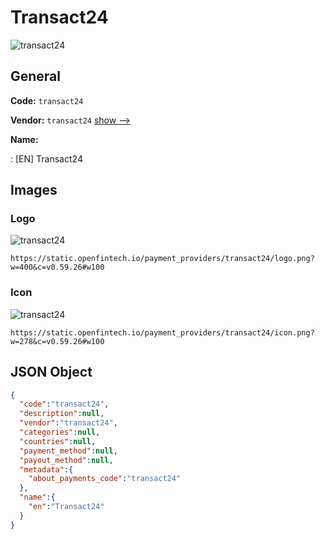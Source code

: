 
# Transact24 
![transact24](https://static.openfintech.io/payment_providers/transact24/logo.png?w=400&c=v0.59.26#w100)  

## General 
 
**Code:** `transact24` 
 
**Vendor:** `transact24` [show -->](/vendors/transact24/) 
 
**Name:** 
 
:	[EN] Transact24 
 

## Images 

### Logo 
 
![transact24](https://static.openfintech.io/payment_providers/transact24/logo.png?w=400&c=v0.59.26#w100)  

```
https://static.openfintech.io/payment_providers/transact24/logo.png?w=400&c=v0.59.26#w100
```  

### Icon 
 
![transact24](https://static.openfintech.io/payment_providers/transact24/icon.png?w=278&c=v0.59.26#w100)  

```
https://static.openfintech.io/payment_providers/transact24/icon.png?w=278&c=v0.59.26#w100
```  

## JSON Object 

```json
{
  "code":"transact24",
  "description":null,
  "vendor":"transact24",
  "categories":null,
  "countries":null,
  "payment_method":null,
  "payout_method":null,
  "metadata":{
    "about_payments_code":"transact24"
  },
  "name":{
    "en":"Transact24"
  }
}
```  
